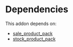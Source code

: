 # Dependencies

This addon depends on:

- [sale_product_pack](../../../../odoo-bringout-oca-product-pack-sale_product_pack)
- [stock_product_pack](../../../../odoo-bringout-oca-product-pack-stock_product_pack)
